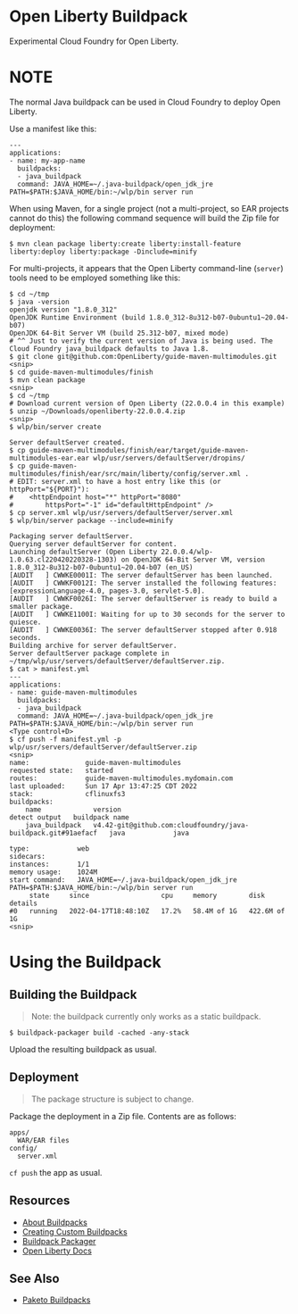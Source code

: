 # Open Liberty Buildpack

Experimental Cloud Foundry for Open Liberty.

# NOTE

The normal Java buildpack can be used in Cloud Foundry to deploy Open Liberty.

Use a manifest like this:

```
---
applications:
- name: my-app-name
  buildpacks:
  - java_buildpack
  command: JAVA_HOME=~/.java-buildpack/open_jdk_jre PATH=$PATH:$JAVA_HOME/bin:~/wlp/bin server run
```

When using Maven, for a single project (not a multi-project, so EAR projects cannot do this) the following command sequence will build the Zip file for deployment:

```
$ mvn clean package liberty:create liberty:install-feature liberty:deploy liberty:package -Dinclude=minify
```

For multi-projects, it appears that the Open Liberty command-line (`server`) tools need to be employed something like this:

```
$ cd ~/tmp
$ java -version
openjdk version "1.8.0_312"
OpenJDK Runtime Environment (build 1.8.0_312-8u312-b07-0ubuntu1~20.04-b07)
OpenJDK 64-Bit Server VM (build 25.312-b07, mixed mode)
# ^^ Just to verify the current version of Java is being used. The Cloud Foundry java_buildpack defaults to Java 1.8.
$ git clone git@github.com:OpenLiberty/guide-maven-multimodules.git
<snip>
$ cd guide-maven-multimodules/finish
$ mvn clean package
<snip>
$ cd ~/tmp
# Download current version of Open Liberty (22.0.0.4 in this example)
$ unzip ~/Downloads/openliberty-22.0.0.4.zip
<snip>
$ wlp/bin/server create

Server defaultServer created.
$ cp guide-maven-multimodules/finish/ear/target/guide-maven-multimodules-ear.ear wlp/usr/servers/defaultServer/dropins/
$ cp guide-maven-multimodules/finish/ear/src/main/liberty/config/server.xml .
# EDIT: server.xml to have a host entry like this (or httpPort="${PORT}"):
#    <httpEndpoint host="*" httpPort="8080"
#        httpsPort="-1" id="defaultHttpEndpoint" />
$ cp server.xml wlp/usr/servers/defaultServer/server.xml
$ wlp/bin/server package --include=minify

Packaging server defaultServer.
Querying server defaultServer for content.
Launching defaultServer (Open Liberty 22.0.0.4/wlp-1.0.63.cl220420220328-1303) on OpenJDK 64-Bit Server VM, version 1.8.0_312-8u312-b07-0ubuntu1~20.04-b07 (en_US)
[AUDIT   ] CWWKE0001I: The server defaultServer has been launched.
[AUDIT   ] CWWKF0012I: The server installed the following features: [expressionLanguage-4.0, pages-3.0, servlet-5.0].
[AUDIT   ] CWWKF0026I: The server defaultServer is ready to build a smaller package.
[AUDIT   ] CWWKE1100I: Waiting for up to 30 seconds for the server to quiesce.
[AUDIT   ] CWWKE0036I: The server defaultServer stopped after 0.918 seconds.
Building archive for server defaultServer.
Server defaultServer package complete in ~/tmp/wlp/usr/servers/defaultServer/defaultServer.zip.
$ cat > manifest.yml
---
applications:
- name: guide-maven-multimodules
  buildpacks:
  - java_buildpack
  command: JAVA_HOME=~/.java-buildpack/open_jdk_jre PATH=$PATH:$JAVA_HOME/bin:~/wlp/bin server run
<Type control+D>
$ cf push -f manifest.yml -p wlp/usr/servers/defaultServer/defaultServer.zip
<snip>
name:              guide-maven-multimodules
requested state:   started
routes:            guide-maven-multimodules.mydomain.com
last uploaded:     Sun 17 Apr 13:47:25 CDT 2022
stack:             cflinuxfs3
buildpacks:        
	name             version                                                         detect output   buildpack name
	java_buildpack   v4.42-git@github.com:cloudfoundry/java-buildpack.git#91aefacf   java            java

type:            web
sidecars:        
instances:       1/1
memory usage:    1024M
start command:   JAVA_HOME=~/.java-buildpack/open_jdk_jre PATH=$PATH:$JAVA_HOME/bin:~/wlp/bin server run
     state     since                  cpu     memory        disk           details
#0   running   2022-04-17T18:48:10Z   17.2%   58.4M of 1G   422.6M of 1G   
<snip>
```

# Using the Buildpack

## Building the Buildpack

> Note: the buildpack currently only works as a static buildpack.

```
$ buildpack-packager build -cached -any-stack
```

Upload the resulting buildpack as usual.

## Deployment

> The package structure is subject to change.

Package the deployment in a Zip file. Contents are as follows:

```
apps/
  WAR/EAR files
config/
  server.xml
```

`cf push` the app as usual.

## Resources

* [About Buildpacks](https://docs.cloudfoundry.org/buildpacks/understand-buildpacks.html)
* [Creating Custom Buildpacks](https://docs.cloudfoundry.org/buildpacks/custom.html)
* [Buildpack Packager](https://github.com/cloudfoundry/libbuildpack/tree/master/packager)
* [Open Liberty Docs](https://openliberty.io/docs/22.0.0.4/overview.html)

## See Also 

* [Paketo Buildpacks](https://github.com/paketo-buildpacks/liberty)
